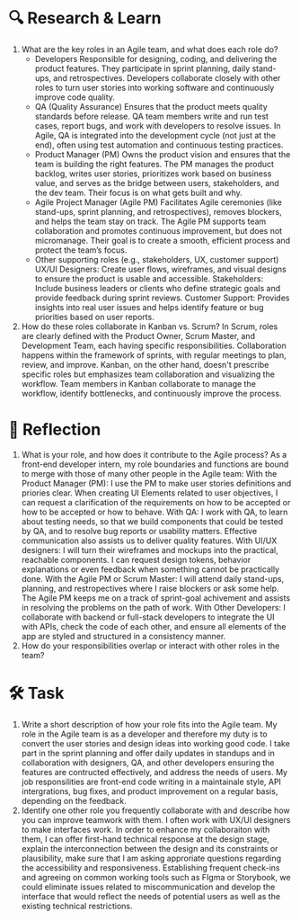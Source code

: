 # 🔍 Research & Learn
1. What are the key roles in an Agile team, and what does each role do?
    - Developers
    Responsible for designing, coding, and delivering the product features. They participate in sprint planning, daily stand-ups, and retrospectives. Developers collaborate closely with other roles to turn user stories into working software and continuously improve code quality.
    - QA (Quality Assurance)
    Ensures that the product meets quality standards before release. QA team members write and run test cases, report bugs, and work with developers to resolve issues. In Agile, QA is integrated into the development cycle (not just at the end), often using test automation and continuous testing practices.
    - Product Manager (PM)
    Owns the product vision and ensures that the team is building the right features. The PM manages the product backlog, writes user stories, prioritizes work based on business value, and serves as the bridge between users, stakeholders, and the dev team. Their focus is on what gets built and why.
    - Agile Project Manager (Agile PM)
    Facilitates Agile ceremonies (like stand-ups, sprint planning, and retrospectives), removes blockers, and helps the team stay on track. The Agile PM supports team collaboration and promotes continuous improvement, but does not micromanage. Their goal is to create a smooth, efficient process and protect the team’s focus.
    - Other supporting roles (e.g., stakeholders, UX, customer support)
    UX/UI Designers: Create user flows, wireframes, and visual designs to ensure the product is usable and accessible.
    Stakeholders: Include business leaders or clients who define strategic goals and provide feedback during sprint reviews.
    Customer Support: Provides insights into real user issues and helps identify feature or bug priorities based on user reports.
2. How do these roles collaborate in Kanban vs. Scrum?
In Scrum, roles are clearly defined with the Product Owner, Scrum Master, and Development Team, each having specific responsibilities. Collaboration happens within the framework of sprints, with regular meetings to plan, review, and improve. Kanban, on the other hand, doesn't prescribe specific roles but emphasizes team collaboration and visualizing the workflow. Team members in Kanban collaborate to manage the workflow, identify bottlenecks, and continuously improve the process. 

# 📝 Reflection
1. What is your role, and how does it contribute to the Agile process?
As a front-end developer intern, my role boundaries and functions are bound to merge with those of many other people in the Agile team:
With the Product Manager (PM): I use the PM to make user stories definitions and priories clear. When creating UI Elements related to user objectives, I can request a clarification of the requirements on how to be accepted or how to be accepted or how to behave.
With QA: I work with QA, to learn about testing needs, so that we build components that could be tested by QA, and to resolve bug reports or usability matters. Effective communication also assists us to deliver quality features.
With UI/UX designers: I will turn their wireframes and mockups into the practical, reachable components. I can request design tokens, behavior explanations or even feedback when something cannot be practically done.
With the Agile PM or Scrum Master: I will attend daily stand-ups, planning, and restropectives where I raise blockers or ask some help. The Agile PM keeps me on a track of sprint-goal achivement and assists in resolving the problems on the path of work.
With Other Developers: I collaborate with backend or full-stack developers to integrate the UI with APIs, check the code of each other, and ensure all elements of the app are styled and structured in a consistency manner. 
2. How do your responsibilities overlap or interact with other roles in the team?

# 🛠️ Task
1. Write a short description of how your role fits into the Agile team.
My role in the Agile team is as a developer and therefore my duty is to convert the user stories and design ideas into working good code. I take part in the sprint planning and offer daily updates in standups and in collaboration with designers, QA, and other developers ensuring the features are contructed effectively, and address the needs of users. My job responsilities are front-end code writing in a maintainale style, API intergrations, bug fixes, and product improvement on a regular basis, depending on the feedback.
2. Identify one other role you frequently collaborate with and describe how you can improve teamwork with them.
I often work with UX/UI designers to make interfaces work. In order to enhance my collaboraiton with them, I can offer first-hand technical response at the design stage, explain the interconnection between the design and its constraints or plausibility, make sure that I am asking approriate questions regarding the accessibility and responsiveness. Establishing frequent check-ins and agreeing on common working tools such as FIgma or Storybook, we could eliminate issues related to miscommunication and develop the interface that would reflect the needs of potential users as well as the existing technical restrictions.